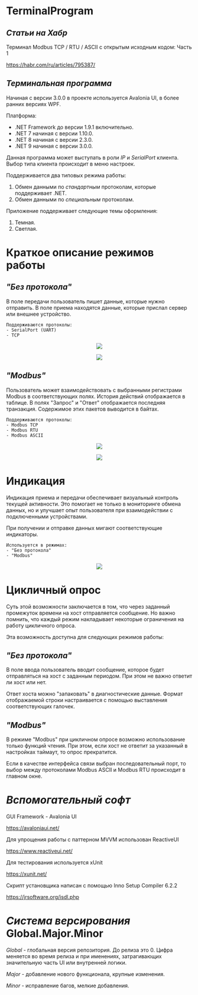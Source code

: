 # TerminalProgram

## *Статьи на Хабр*

Терминал Modbus TCP / RTU / ASCII с открытым исходным кодом: Часть 1

https://habr.com/ru/articles/795387/

## *Терминальная программа*
Начиная с версии 3.0.0 в проекте используется Avalonia UI, в более ранних версиях WPF.

Платформа:
- .NET Framework до версии 1.9.1 включительно.
- .NET 7 начиная с версии 1.10.0.
- .NET 8 начиная с версии 2.3.0.
- .NET 9 начиная с версии 3.0.0.

Данная программа может выступать в роли *IP* и *SerialPort* клиента. Выбор типа клиента происходит в меню настроек.

Поддерживается два типовых режима работы:
1. Обмен данными по *стандартным* протоколам, которые поддерживает .NET.
2. Обмен данными по *специальным* протоколам.

Приложение поддерживает следующие темы оформления:
1. Темная.
2. Светлая.

# Краткое описание режимов работы
## *"Без протокола"*
В поле передачи пользователь пишет данные, которые нужно отправить. В поле приема находятся данные, которые прислал сервер или внешнее устройство.

	Поддерживаются протоколы: 
	- SerialPort (UART)
	- TCP

<p align="center">
  <img src="https://github.com/user-attachments/assets/abafe38b-fe23-45d4-87bf-ad9c16c2453a"/>
</p>

<p align="center">
  <img src="https://github.com/user-attachments/assets/730c45ef-106a-4a69-85fe-75880ec3d3f3"/>
</p>

## *"Modbus"*
Пользователь может взаимодействовать с выбранными регистрами Modbus в соответствующих полях. История действий отображается в таблице. 
В полях "Запрос" и "Ответ" отображается последняя транзакция. Содержимое этих пакетов выводится в байтах.

	Поддерживаются протоколы: 
	- Modbus TCP
	- Modbus RTU
 	- Modbus ASCII

<p align="center">
  <img src="https://github.com/user-attachments/assets/00f85b38-ac78-453d-b3d6-b36a68c26afd"/>
</p>

<p align="center">
  <img src="https://github.com/user-attachments/assets/20cb7161-e1dc-43aa-b1c9-6eabea093ccb"/>
</p>

# Индикация

Индикация приема и передачи обеспечивает визуальный контроль текущей активности. 
Это помогает не только в мониторинге обмена данных, но и улучшает опыт пользователя при взаимодействии с подключенными устройствами. 

При получении и отправке данных мигают соответствующие индикаторы.

	Используется в режимах: 
	- "Без протокола"
	- "Modbus"
 
<p align="center">
  <img src="https://github.com/AndreyAbdulkayumov/TerminalProgram/assets/86914394/de31a90c-b252-4a95-a526-c5236249560e"/>
</p>

# Цикличный опрос

Суть этой возможности заключается в том, что через заданный промежуток времени на хост отправляется сообщение. 
Но важно помнить, что каждый режим накладывает некоторые ограничения на работу цикличного опроса.

Эта возможность доступна для следующих режимов работы:

## *"Без протокола"*

В поле ввода пользователь вводит сообщение, которое будет отправляться на хост с заданным периодом.
При этом не важно ответит ли хост или нет.

Ответ хоста можно "запаковать" в диагностические данные. 
Формат отображаемой строки настраивается с помощью выставления соответствующих галочек.

## *"Modbus"*

В режиме "Modbus" при цикличном опросе возможно использование только функций чтения. 
При этом, если хост не ответит за указанный в настройках таймаут, то опрос прекратится.

Если в качестве интерфейса связи выбран последовательный порт, то выбор между протоколами Modbus ASCII и Modbus RTU происходит в главном окне.


# *Вспомогательный софт*
GUI Framework - Avalonia UI

https://avaloniaui.net/

Для упрощения работы с паттерном MVVM использован ReactiveUI

https://www.reactiveui.net/

Для тестирования используется xUnit

https://xunit.net/

Скрипт установщика написан с помощью Inno Setup Compiler 6.2.2

https://jrsoftware.org/isdl.php

# *Система версирования* Global.Major.Minor

*Global* - глобальная версия репозитория. До релиза это 0. Цифра меняется во время релиза и при именениях, затрагивающих значительную часть UI или внутренней логики.

*Major* - добавление нового функционала, крупные изменения.

*Minor* - исправление багов, мелкие добавления.

